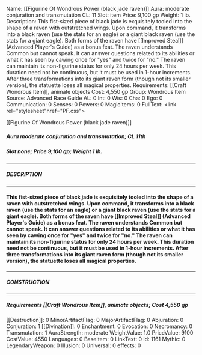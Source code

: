 Name: [[Figurine Of Wondrous Power (black jade raven)]]
Aura: moderate conjuration and transmutation
CL: 11
Slot: item
Price: 9,100 gp
Weight: 1 lb.
Description: This fist-sized piece of black jade is exquisitely tooled into the shape of a raven with outstretched wings. Upon command, it transforms into a black raven (use the stats for an eagle) or a giant black raven (use the stats for a giant eagle). Both forms of the raven have [[Improved Steal]] (Advanced Player's Guide) as a bonus feat. The raven understands Common but cannot speak. It can answer questions related to its abilities or what it has seen by cawing once for "yes" and twice for "no." The raven can maintain its non-figurine status for only 24 hours per week. This duration need not be continuous, but it must be used in 1-hour increments. After three transformations into its giant raven form (though not its smaller version), the statuette loses all magical properties.
Requirements: [[Craft Wondrous Item]], animate objects
Cost: 4,550 gp
Group: Wondrous Item
Source: Advanced Race Guide
AL: 0
Int: 0
Wis: 0
Cha: 0
Ego: 0
Communication: 0
Senses: 0
Powers: 0
MagicItems: 0
FullText: <link rel="stylesheet"href="PF.css"><div class="heading"><p class="alignleft">[[Figurine Of Wondrous Power (black jade raven)]]</p><div style="clear: both;"></div></div><div><h5><b>Aura </b>moderate conjuration and transmutation; <b>CL </b>11th</h5><h5><b>Slot </b>none; <b>Price </b>9,100 gp; <b>Weight </b>1 lb.</h5></div><hr/><div><h5><b>DESCRIPTION</b></h5></div><hr/><div><h4><p>This fist-sized piece of black jade is exquisitely tooled into the shape of a raven with outstretched wings. Upon command, it transforms into a black raven (use the stats for an eagle) or a giant black raven (use the stats for a giant eagle). Both forms of the raven have [[Improved Steal]] (Advanced Player's Guide) as a bonus feat. The raven understands Common but cannot speak. It can answer questions related to its abilities or what it has seen by cawing once for "yes" and twice for "no." The raven can maintain its non-figurine status for only 24 hours per week. This duration need not be continuous, but it must be used in 1-hour increments. After three transformations into its giant raven form (though not its smaller version), the statuette loses all magical properties.</p></h4></div><hr/><div><h5><b>CONSTRUCTION</b></h5></div><hr/><div><h5><b>Requirements </b>[[Craft Wondrous Item]], <i>animate objects</i>; <b>Cost </b>4,550 gp</h5></div>
[[Destruction]]: 0
MinorArtifactFlag: 0
MajorArtifactFlag: 0
Abjuration: 0
Conjuration: 1
[[Divination]]: 0
Enchantment: 0
Evocation: 0
Necromancy: 0
Transmutation: 1
AuraStrength: moderate
WeightValue: 1.0
PriceValue: 9100
CostValue: 4550
Languages: 0
BaseItem: 0
LinkText: 0
id: 1161
Mythic: 0
LegendaryWeapon: 0
Illusion: 0
Universal: 0
effects: 0

